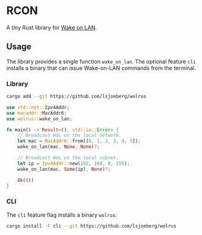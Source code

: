 # RCON

A tiny Rust library for [Wake on LAN].

## Usage

The library provides a single function `wake_on_lan`. The optional feature 
`cli` installs a binary that can issue Wake-on-LAN commands from the terminal.

### Library

```sh
cargo add --git https://github.com/lsjoeberg/wolrus
```

```rust
use std::net::Ipv4Addr;
use macaddr::MacAddr6;
use wolrus::wake_on_lan;

fn main() -> Result<(), std::io::Error> {
    // Broadcast WoL on the local network.
    let mac = MacAddr6::from([0, 1, 2, 3, 4, 5]);
    wake_on_lan(mac, None, None)?;

    // Broadcast WoL on the local subnet.
    let ip = Ipv4Addr::new(192, 168, 0, 255);
    wake_on_lan(mac, Some(ip), None)?;

    Ok(())
}
```

### CLI

The `cli` feature flag installs a binary `wolrus`:

```sh
cargo install -F cli --git https://github.com/lsjoeberg/wolrus
```

<!--References-->
[Wake on LAN]: http://en.wikipedia.org/wiki/Wake-on-LAN
